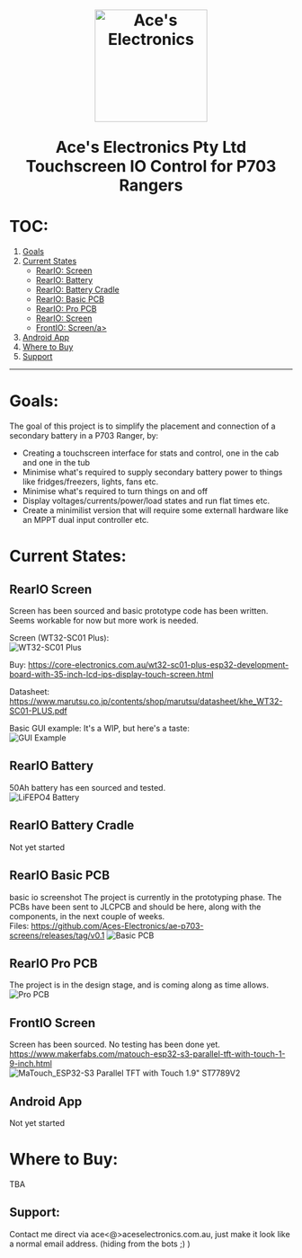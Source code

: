 

<h1 align="center">
  <a href="http://aceselectronics.com.au"><img src=".repo_files/ae_red_320_nobg.png" alt="Ace's Electronics" width="200"></a>  

  Ace's Electronics Pty Ltd  
  Touchscreen IO Control for P703 Rangers  
</h1>

# TOC:
1. <a href="#goals">Goals</a>
1. <a href="#current-states">Current States</a>
   - <a href="#reario-screen">RearIO: Screen</a>
   - <a href="#reario-battery">RearIO: Battery</a>
   - <a href="#reario-battery-cradle">RearIO: Battery Cradle</a>
   - <a href="#reario-basic-pcb">RearIO: Basic PCB</a>
   - <a href="#reario-pro-pcb">RearIO: Pro PCB</a>
   - <a href="#reario-screen">RearIO: Screen</a>
   - <a href="#frontio-screen">FrontIO: Screen/a>
1. <a href="#android-app">Android App</a>
1. <a href="#where-to-buy">Where to Buy</a>
1. <a href="#support">Support</a>
---
# Goals:
The goal of this project is to simplify the placement and connection of a secondary battery in a P703 Ranger, by:  
- Creating a touchscreen interface for stats and control, one in the cab and one in the tub  
- Minimise what's required to supply secondary battery power to things like fridges/freezers, lights, fans etc.
- Minimise what's required to turn things on and off  
- Display voltages/currents/power/load states and run flat times etc.
- Create a minimilist version that will require some externall hardware like an MPPT dual input controller etc.

# Current States:
## RearIO Screen
Screen has been sourced and basic prototype code has been written. Seems workable for now but more work is needed.

Screen (WT32-SC01 Plus):  
![WT32-SC01 Plus](./Rear/RearIO_Screen/screen.png)


Buy:
https://core-electronics.com.au/wt32-sc01-plus-esp32-development-board-with-35-inch-lcd-ips-display-touch-screen.html

Datasheet:
https://www.marutsu.co.jp/contents/shop/marutsu/datasheet/khe_WT32-SC01-PLUS.pdf

Basic GUI example: 
It's a WIP, but here's a taste:  
![GUI Example](./Rear/RearIO_Screen/gui_project/ae/gui_example.png)

## RearIO Battery
50Ah battery has een sourced and tested.  
![LiFEPO4 Battery](./Rear/RearIO_Battery/battery.jpg)

## RearIO Battery Cradle
Not yet started

## RearIO Basic PCB
basic io screenshot The project is currently in the prototyping phase. The PCBs have been sent to JLCPCB and should be here, along with the components, in the next couple of weeks.  
Files: https://github.com/Aces-Electronics/ae-p703-screens/releases/tag/v0.1
![Basic PCB](./Rear/RearIO_Basic_PCB/render.png)

## RearIO Pro PCB
The project is in the design stage, and is coming along as time allows.
![Pro PCB](./Rear/RearIO_Pro_PCB/render.png)

## FrontIO Screen
Screen has been sourced. No testing has been done yet.
https://www.makerfabs.com/matouch-esp32-s3-parallel-tft-with-touch-1-9-inch.html  
![MaTouch_ESP32-S3 Parallel TFT with Touch 1.9" ST7789V2](./Front/FrontIO_Screen/screen.png)

## Android App
Not yet started

# Where to Buy:
TBA

## Support:
Contact me direct via ace<@>aceselectronics.com.au, just make it look like a normal email address. (hiding from the bots ;) )